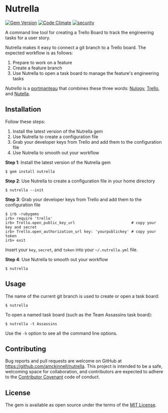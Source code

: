 # Nutrella

[![Gem Version](https://badge.fury.io/rb/nutrella.svg)](https://badge.fury.io/rb/nutrella)
[![Code Climate](https://codeclimate.com/github/amckinnell/nutrella/badges/gpa.svg)](https://codeclimate.com/github/amckinnell/nutrella)
[![security](https://hakiri.io/github/amckinnell/nutrella/master.svg)](https://hakiri.io/github/amckinnell/nutrella/master)

A command line tool for creating a Trello Board to track the engineering tasks for a user story.

Nutrella makes it easy to connect a git branch to a Trello board. The expected workflow is as follows:

1. Prepare to work on a feature
2. Create a feature branch
3. Use Nutrella to open a task board to manage the feature's engineering tasks


_Nutrella_ is a [portmanteau](https://en.wikipedia.org/wiki/Portmanteau) that combines these three words:
[Nulogy](http://nulogy.com/), [Trello](http://trello.com/), and [Nutella](http://www.nutella.com/).


## Installation

Follow these steps:

1. Install the latest version of the Nutrella gem
2. Use Nutrella to create a configuration file
3. Grab your developer keys from Trello and add them to the configuration file
4. Use Nutrella to smooth out your workflow

**Step 1**: Install the latest version of the Nutrella gem

    $ gem install nutrella

**Step 2**: Use Nutrella to create a configuration file in your home directory

    $ nutrella --init

**Step 3**: Grab your developer keys from Trello and add them to the configuration file

    $ irb -rubygems
    irb> require 'trello'
    irb> Trello.open_public_key_url                         # copy your key and secret
    irb> Trello.open_authorization_url key: 'yourpublickey' # copy your token
    irb> exit

Insert your `key`, `secret`, and `token` into your `~/.nutrella.yml` file.

**Step 4**: Use Nutrella to smooth out your workflow

    $ nutrella


## Usage

The name of the current git branch is used to create or open a task board:

    $ nutrella

To open a named task board (such as the Team Assassins task board):

    $ nutrella -t Assassins

Use the `-h` option to see all the command line options.


## Contributing

Bug reports and pull requests are welcome on GitHub at https://github.com/amckinnell/nutrella.
This project is intended to be a safe, welcoming space for collaboration, and contributors are
expected to adhere to the [Contributor Covenant](http://contributor-covenant.org) code of conduct.


## License

The gem is available as open source under the terms of the [MIT License](http://opensource.org/licenses/MIT).
